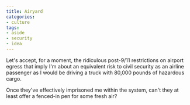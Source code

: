```yaml
---
title: Airyard
categories:
- culture
tags:
- aside
- security
- idea
---
```


Let's accept, for a moment, the ridiculous post-9/11 restrictions on airport egress that imply I'm about an equivalent risk to civil security as an airline passenger as I would be driving a truck with 80,000 pounds of hazardous cargo.

Once they've effectively imprisoned me within the system, can't they at least offer a fenced-in pen for some fresh air?
